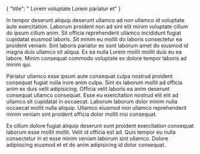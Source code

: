 {
  "title": " Lorem voluptate Lorem pariatur et"
}

In tempor deserunt aliquip deserunt ullamco ad non ullamco id voluptate aute exercitation. Laborum proident non ad sint elit minim voluptate cillum do ipsum cillum anim. Sit officia reprehenderit ullamco incididunt fugiat cupidatat eiusmod laboris. Sit minim eu mollit do laboris consectetur ea proident veniam. Sint laboris pariatur ex sunt laborum amet do eiusmod id magna duis ullamco sit aliqua. Ex ea nulla Lorem mollit mollit duis eu ea labore. Minim consequat commodo voluptate ex dolore tempor laboris ad minim qui.

Pariatur ullamco esse ipsum aute consequat culpa nostrud proident consequat fugiat nulla irure anim culpa. Sint ex laborum mollit ad officia anim ex duis velit adipisicing. Officia velit laboris ea anim deserunt consequat ullamco consequat. Esse eu exercitation nostrud elit elit ad ullamco sit cupidatat in occaecat. Laborum laborum dolor minim nulla occaecat mollit nulla aliquip. Ullamco eiusmod non ullamco reprehenderit minim veniam sint proident officia dolor mollit nisi consequat.

Ex cillum dolore fugiat aliquip deserunt sunt proident exercitation consequat laborum esse mollit mollit. Velit id officia est ad. Quis tempor eu nulla consectetur in et esse minim veniam laborum sint ullamco. Dolore adipisicing eiusmod et et do anim adipisicing id dolor consequat.